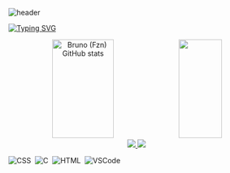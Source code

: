 ![header](https://capsule-render.vercel.app/api?type=waving&color=BA1818&height=300&descAlignY=51&descAlign=62)


[![Typing SVG](https://readme-typing-svg.herokuapp.com/?color=9BA4B5&size=35&center=true&vCenter=true&width=1000&lines=Me+chamo+Bruno;Seja+bem-vindo!+:%29)](https://git.io/typing-svg)

<div align="center">  
  <img width="49%" height="195px" src="https://github-readme-stats.vercel.app/api?username=bruno-rodrigues0&show_icons=true&count_private=true&hide_border=true&title_color=9BA4B5&icon_color=394867&text_color=c9d1d9&bg_color=0d1117" alt="Bruno (Fzn) GitHub stats" /> 
  <img width="41%" height="195px" src="https://github-readme-stats.vercel.app/api/top-langs/?username=bruno-rodrigues0&layout=compact&hide_border=true&title_color=394867&text_color=9BA4B5&bg_color=0d1117" />
</div>

<div align="center"> 
<a href="https://www.instagram.com/_guxtassz/" target="_blank"><img src="https://img.shields.io/badge/-Instagram-%23E4405F?style=for-the-badge&logo=instagram&logoColor=white"</a>
<a href = "mailto:brunorodriguesmtv0@gmail.com"> <img src="https://img.shields.io/badge/-Gmail-%23333?style=for-the-badge&logo=gmail&logoColor=white" target="_blank"></a>
</div>

![CSS](https://img.shields.io/badge/-CSS-0D1117?style=for-the-badge&logo=CSS3&logoColor=1572B6&labelColor=0D1117)&nbsp;
![C](https://img.shields.io/badge/-C-0D1117?style=for-the-badge&logo=HTML5&logoColor=1572B6&labelColor=0D1117)&nbsp;
![HTML](https://img.shields.io/badge/-HTML-0D1117?style=for-the-badge&logo=C&logoColor=1572B6&labelColor=0D1117)&nbsp;
![VSCode](https://img.shields.io/badge/-VSCode-0D1117?style=for-the-badge&logo=visual-studio-code&logoColor=blue&labelColor=0D1117)&nbsp;




<!--
**bruno-rodrigues0/bruno-rodrigues0** is a ✨ _special_ ✨ repository because its `README.md` (this file) appears on your GitHub profile.

Here are some ideas to get you started:

- 🔭 I’m currently working on ...
- 🌱 I’m currently learning ...
- 👯 I’m looking to collaborate on ...
- 🤔 I’m looking for help with ...
- 💬 Ask me about ...
- 📫 How to reach me: ...
- 😄 Pronouns: ...
- ⚡ Fun fact: ...
-->
